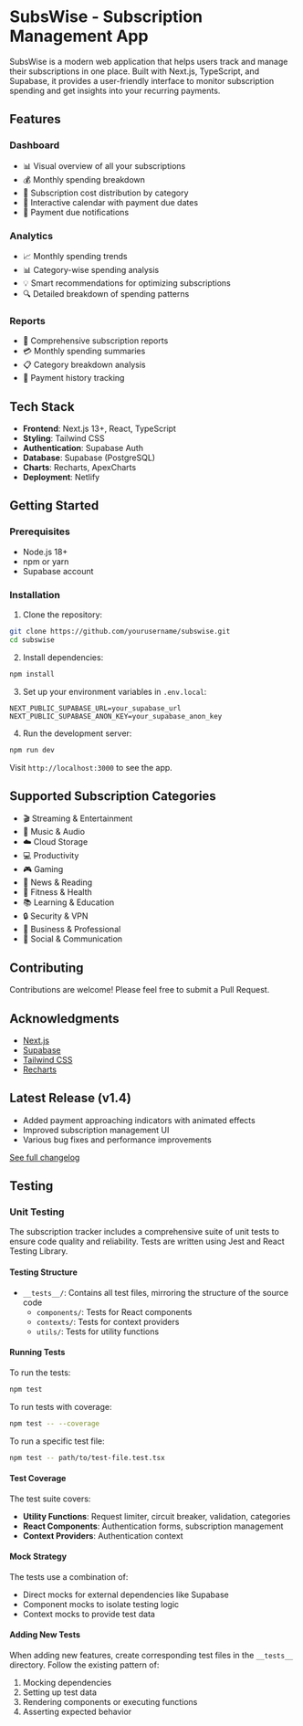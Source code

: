 # SubsWise - Subscription Management App

SubsWise is a modern web application that helps users track and manage their subscriptions in one place. Built with Next.js, TypeScript, and Supabase, it provides a user-friendly interface to monitor subscription spending and get insights into your recurring payments.

## Features

### Dashboard
- 📊 Visual overview of all your subscriptions
- 💰 Monthly spending breakdown
- 🎯 Subscription cost distribution by category
- 📅 Interactive calendar with payment due dates
- 🔔 Payment due notifications

### Analytics
- 📈 Monthly spending trends
- 📊 Category-wise spending analysis
- 💡 Smart recommendations for optimizing subscriptions
- 🔍 Detailed breakdown of spending patterns

### Reports
- 📑 Comprehensive subscription reports
- 💳 Monthly spending summaries
- 📋 Category breakdown analysis
- 📆 Payment history tracking

## Tech Stack

- **Frontend**: Next.js 13+, React, TypeScript
- **Styling**: Tailwind CSS
- **Authentication**: Supabase Auth
- **Database**: Supabase (PostgreSQL)
- **Charts**: Recharts, ApexCharts
- **Deployment**: Netlify

## Getting Started

### Prerequisites

- Node.js 18+
- npm or yarn
- Supabase account

### Installation

1. Clone the repository:
```bash
git clone https://github.com/yourusername/subswise.git
cd subswise
```

2. Install dependencies:
```bash
npm install
```

3. Set up your environment variables in `.env.local`:
```env
NEXT_PUBLIC_SUPABASE_URL=your_supabase_url
NEXT_PUBLIC_SUPABASE_ANON_KEY=your_supabase_anon_key
```

4. Run the development server:
```bash
npm run dev
```

Visit `http://localhost:3000` to see the app.

## Supported Subscription Categories

- 🎬 Streaming & Entertainment
- 🎵 Music & Audio
- ☁️ Cloud Storage
- 💻 Productivity
- 🎮 Gaming
- 📰 News & Reading
- 💪 Fitness & Health
- 📚 Learning & Education
- 🔒 Security & VPN
- 💼 Business & Professional
- 🤝 Social & Communication

## Contributing

Contributions are welcome! Please feel free to submit a Pull Request.

## Acknowledgments

- [Next.js](https://nextjs.org/)
- [Supabase](https://supabase.io/)
- [Tailwind CSS](https://tailwindcss.com/)
- [Recharts](https://recharts.org/)

## Latest Release (v1.4)
- Added payment approaching indicators with animated effects
- Improved subscription management UI
- Various bug fixes and performance improvements

[See full changelog](CHANGELOG.md)

## Testing

### Unit Testing

The subscription tracker includes a comprehensive suite of unit tests to ensure code quality and reliability. Tests are written using Jest and React Testing Library.

#### Testing Structure

- `__tests__/`: Contains all test files, mirroring the structure of the source code
  - `components/`: Tests for React components
  - `contexts/`: Tests for context providers
  - `utils/`: Tests for utility functions

#### Running Tests

To run the tests:

```bash
npm test
```

To run tests with coverage:

```bash
npm test -- --coverage
```

To run a specific test file:

```bash
npm test -- path/to/test-file.test.tsx
```

#### Test Coverage

The test suite covers:

- **Utility Functions**: Request limiter, circuit breaker, validation, categories
- **React Components**: Authentication forms, subscription management
- **Context Providers**: Authentication context

#### Mock Strategy

The tests use a combination of:
- Direct mocks for external dependencies like Supabase
- Component mocks to isolate testing logic
- Context mocks to provide test data

#### Adding New Tests

When adding new features, create corresponding test files in the `__tests__` directory. Follow the existing pattern of:
1. Mocking dependencies
2. Setting up test data
3. Rendering components or executing functions
4. Asserting expected behavior
